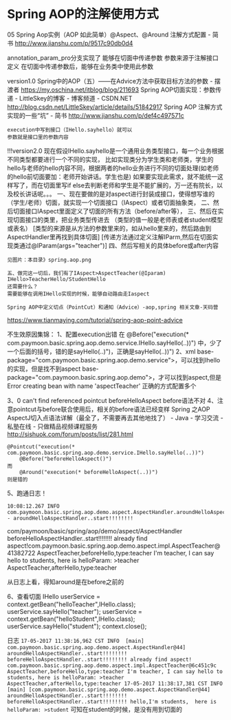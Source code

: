 # Spring AOP的注解使用方式
05 Spring Aop实例（AOP 如此简单）@Aspect、@Around 注解方式配置 - 简书
http://www.jianshu.com/p/9517c90db0d4

annotation_param_pro分支实现了
能够在切面中传递参数
参数来源于注解接口定义
在切面中传递参数后，能够在业务类中使用此参数


version1.0
Spring中的AOP（五）——在Advice方法中获取目标方法的参数 - 摆渡者
	https://my.oschina.net/itblog/blog/211693
	Spring AOP切面实现：参数传递 - LittleSkey的博客 - 博客频道 - CSDN.NET
	http://blog.csdn.net/LittleSkey/article/details/51842917
	Spring AOP 注解方式实现的一些“坑” - 简书
	http://www.jianshu.com/p/def4c497571c
	
	execution中写到接口（IHello.sayhello）就可以
	参数就是接口里的参数内容
	
!!!version2.0
	现在假设IHello.sayhello是一个通用业务类型接口，每一个业务根据不同类型都要进行一个不同的实现，
	比如实现类分为学生类和老师类，学生的hello与老师的hello内容不同，根据两者的hello业务进行不同的切面处理(如老师的hello前切面要加：老师开始讲话。学生也是)
	如果要实现此需求，就不能统一这样写了，而在切面里写if else去判断老师和学生是不能扩展的，万一还有院长，以及校长讲话呢。。。
	一、现在要做的是对aspect进行封装成接口，使得想写谁的（学生/老师）切面，就实现一个切面接口（IAspect）或者切面抽象类，
	二、然后切面接口IAspect里面定义了切面的所有方法（before/after等），
	三、然后在实现切面接口的类里，把业务类型传进去
	（类型的值一般是老师表或者student模型或表名）
	[类型的来源是从方法的参数里来的，如从hello里来的，然后路由到AspectHandler里再找到具体切面]
	[传递方法通过定义注解IParm,然后在切面实现类通过@IParam(args="teacher")]
	四、然后写相关的具体before或after内容
	
	见图片：本目录》spring.aop.png
	
	五、做完这一切后，我们有了IAspect>AspectTeacher(@Iparam)
	IHello>TeacherHello/StudentHello
	还需要什么？
	需要能够在调用IHello实现的时候，能够自动路由走Iaspect
	
	Spring AOP中定义切点（PointCut）和通知（Advice）-aop,spring 相关文章-天码营
https://www.tianmaying.com/tutorial/spring-aop-point-advice



不生效原因集锦：
1、配置execution出错
在	@Before("execution(* com.paymoon.basic.spring.aop.demo.service.IHello.sayHello(..))")
中，少了一个后面的括号，错的是sayHello(..)")，正确是sayHello(..))")
2、xml 
base-package="com.paymoon.basic.spring.aop.demo.service">，可以找到Ihello的实现，但是找不到aspect
base-package="com.paymoon.basic.spring.aop.demo">，才可以找到aspect,但是Error creating bean with name 'aspectTeacher'
正确的方式配置多个


3、0 can't find referenced pointcut beforeHelloAspect
before语法不对
4、注意pointcut与before联合使用后，相关的before语法已经变样
Spring 之AOP AspectJ切入点语法详解（最全了，不需要再去其他地找了） - Java - 学习交流 - 私塾在线 - 只做精品视频课程服务
http://sishuok.com/forum/posts/list/281.html

	@Pointcut("execution(* com.paymoon.basic.spring.aop.demo.service.IHello.sayHello(..))")
	    @Before("beforeHelloAspect()")
	而
	    @Around("execution(* beforeHelloAspect(..))")
	则是错的
	
	
5、跑通日志！
	
	10:08:12.267 INFO  com.paymoon.basic.spring.aop.demo.aspect.AspectHandler.aroundHelloAspectHandler()/45  - aroundHelloAspectHandler..start!!!!!!!!
 com/paymoon/basic/spring/aop/demo/aspect/AspectHandler beforeHelloAspectHandler..start!!!!!!!!
already find aspect!com.paymoon.basic.spring.aop.demo.aspect.impl.AspectTeacher@41382722
AspectTeacher,beforeHello,type:teacher
I'm teacher, I can say hello to students, here is helloParam: >teacher
AspectTeacher,afterHello,type:teacher

从日志上看，得知around是在before之前的


6、查看切面
 IHello userService =  context.getBean("helloTeacher",IHello.class);
        userService.sayHello("teacher");
        userService =  context.getBean("helloStudent",IHello.class);
        userService.sayHello("student");
        context.close();
        
 日志
       ````
       	17-05-2017 11:38:16,962 CST INFO  [main]     com.paymoon.basic.spring.aop.demo.aspect.AspectHandler@44] aroundHelloAspectHandler..start!!!!!!!!
    	beforeHelloAspectHandler..start!!!!!!!!
		already find aspect!	com.paymoon.basic.spring.aop.demo.aspect.impl.AspectTeacher@6c451c9c
		AspectTeacher,beforeHello,type:teacher
		I'm teacher, I can say hello to students, here is helloParam: >teacher
		AspectTeacher,afterHello,type:teacher
		17-05-2017 11:38:17,381 CST INFO  [main] [com.paymoon.basic.spring.aop.demo.aspect.AspectHandler@44] aroundHelloAspectHandler..start!!!!!!!!
		beforeHelloAspectHandler..start!!!!!!!!
		hello,I'm students,  here is helloParam: >student
		````
        可知在student的时候，是没有用到切面的
